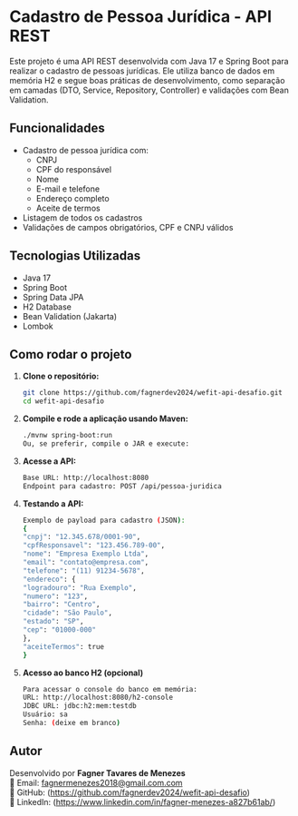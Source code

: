 # Cadastro de Pessoa Jurídica - API REST

Este projeto é uma API REST desenvolvida com Java 17 e Spring Boot para realizar o cadastro de pessoas jurídicas. Ele utiliza banco de dados em memória H2 e segue boas práticas de desenvolvimento, como separação em camadas (DTO, Service, Repository, Controller) e validações com Bean Validation.

## Funcionalidades

- Cadastro de pessoa jurídica com:
    - CNPJ
    - CPF do responsável
    - Nome
    - E-mail e telefone
    - Endereço completo
    - Aceite de termos
- Listagem de todos os cadastros
- Validações de campos obrigatórios, CPF e CNPJ válidos


## Tecnologias Utilizadas

- Java 17
- Spring Boot
- Spring Data JPA
- H2 Database
- Bean Validation (Jakarta)
- Lombok

## Como rodar o projeto

1. **Clone o repositório:**

   ```bash
   git clone https://github.com/fagnerdev2024/wefit-api-desafio.git
   cd wefit-api-desafio

2. **Compile e rode a aplicação usando Maven:**

   ```bash
   ./mvnw spring-boot:run
   Ou, se preferir, compile o JAR e execute:

3. **Acesse a API:**

   ```bash
   Base URL: http://localhost:8080
   Endpoint para cadastro: POST /api/pessoa-juridica

4. **Testando a API:**
   
   ```bash
   Exemplo de payload para cadastro (JSON):
   {
   "cnpj": "12.345.678/0001-90",
   "cpfResponsavel": "123.456.789-00",
   "nome": "Empresa Exemplo Ltda",
   "email": "contato@empresa.com",
   "telefone": "(11) 91234-5678",
   "endereco": {
   "logradouro": "Rua Exemplo",
   "numero": "123",
   "bairro": "Centro",
   "cidade": "São Paulo",
   "estado": "SP",
   "cep": "01000-000"
   },
   "aceiteTermos": true
   }


5. **Acesso ao banco H2 (opcional)**

   ```bash
   Para acessar o console do banco em memória:
   URL: http://localhost:8080/h2-console
   JDBC URL: jdbc:h2:mem:testdb
   Usuário: sa
   Senha: (deixe em branco)


## Autor

Desenvolvido por **Fagner Tavares de Menezes**  
📧 Email: fagnermenezes2018@gmail.com.com  
🔗 GitHub: (https://github.com/fagnerdev2024/wefit-api-desafio)  
🔗 LinkedIn: (https://www.linkedin.com/in/fagner-menezes-a827b61ab/)